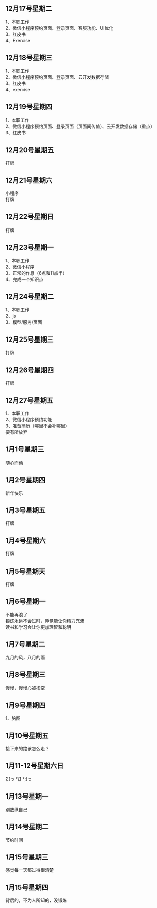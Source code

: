 ## 12月17号星期二
1、本职工作<br>
2、微信小程序预约页面、登录页面、客服功能、UI优化<br>
3、红皮书<br>
4、Exercise<br>
## 12月18号星期三
1、本职工作<br>
2、微信小程序预约页面、登录页面、云开发数据存储<br>
3、红皮书<br>
4、exercise<br>
## 12月19号星期四
1、本职工作<br>
2、微信小程序预约页面、登录页面（页面间传值）、云开发数据存储（重点）<br>
3、红皮书<br>
## 12月20号星期五
打牌<br>
## 12月21号星期六
小程序<br>
打牌<br>
## 12月22号星期日
打牌<br>
## 12月23号星期一
1、本职工作<br>
2、微信小程序<br>
3、正常的作息（6点和11点半）<br>
4、完成一个知识点<br>
## 12月24号星期二
1、本职工作<br>
2、js<br>
3、模型/服务/页面<br>
## 12月25号星期三
打牌<br>
## 12月26号星期四
打牌<br>
## 12月27号星期五
1、本职工作<br>
2、微信小程序预约功能<br>
3、准备简历（哪里不会补哪里）<br>
要有所放弃<br>
## 1月1号星期三
随心而动<br>
## 1月2号星期四
新年快乐<br>
## 1月3号星期五
打牌<br>
## 1月4号星期六
打牌<br>
## 1月5号星期天
打牌<br>
## 1月6号星期一
不能再浪了<br>
锻炼永远不会过时，睡觉能让你精力充沛<br>
读书和学习会让你更加理智和聪明<br>
## 1月7号星期二
九月的风，八月的雨<br>
## 1月8号星期三
慢慢，慢慢心被掏空<br>
## 1月9号星期四
1、脑图<br>
## 1月10号星期五
接下来的路该怎么走？<br>
## 1月11-12号星期六日
Σ(っ °Д °;)っ<br>
## 1月13号星期一
别放纵自己<br>
## 1月14号星期二
节约时间<br>
## 1月15号星期三
感觉每一天都过得很清楚<br>
## 1月15号星期四
背后的，不为人所知的，没锻炼<br>